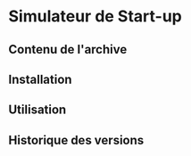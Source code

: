 # Simulateur de Start-up


## Contenu de l'archive


## Installation


## Utilisation


## Historique des versions
